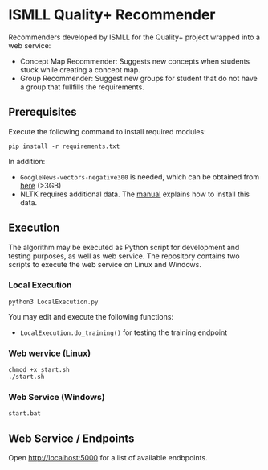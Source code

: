 # ISMLL Quality+ Recommender
Recommenders developed by ISMLL for the Quality+ project wrapped into a web service:
* Concept Map Recommender: Suggests new concepts when students stuck while creating a concept map.
* Group Recommender: Suggest new groups for student that do not have a group that fullfills the requirements.

## Prerequisites
Execute the following command to install required modules:

```pip install -r requirements.txt```


In addition:
* `GoogleNews-vectors-negative300` is needed, which can be obtained from [here](https://www.kaggle.com/datasets/leadbest/googlenewsvectorsnegative300) (>3GB)
* NLTK requires additional data. The [manual](https://www.nltk.org/data.html) explains how to install this data.

## Execution
The algorithm may be executed as Python script for development and testing purposes, as well as web service. The repository contains two scripts to execute the web service on Linux and Windows.

### Local Execution
```python3 LocalExecution.py```

You may edit and execute the following functions:
* `LocalExecution.do_training()` for testing the training endpoint

### Web wervice (Linux)
```
chmod +x start.sh
./start.sh
```

### Web Service (Windows)
```start.bat```

## Web Service / Endpoints
Open [http://localhost:5000](http://localhost:5000) for a list of available endbpoints.